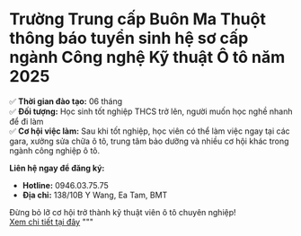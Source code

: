 
# Trường Trung cấp Buôn Ma Thuột thông báo tuyển sinh hệ sơ cấp ngành Công nghệ Kỹ thuật Ô tô năm 2025

✅ **Thời gian đào tạo:** 06 tháng  
✅ **Đối tượng:** Học sinh tốt nghiệp THCS trở lên, người muốn học nghề nhanh để đi làm  
✅ **Cơ hội việc làm:** Sau khi tốt nghiệp, học viên có thể làm việc ngay tại các gara, xưởng sửa chữa ô tô, trung tâm bảo dưỡng và nhiều cơ hội khác trong ngành công nghiệp ô tô.  

**Liên hệ ngay để đăng ký:**  
- **Hotline:** 0946.03.75.75  
- **Địa chỉ:** 138/10B Y Wang, Ea Tam, BMT  

Đừng bỏ lỡ cơ hội trở thành kỹ thuật viên ô tô chuyên nghiệp!  
[Xem chi tiết tại đây](https://bmtc.edu.vn/3314-2/)
"""


